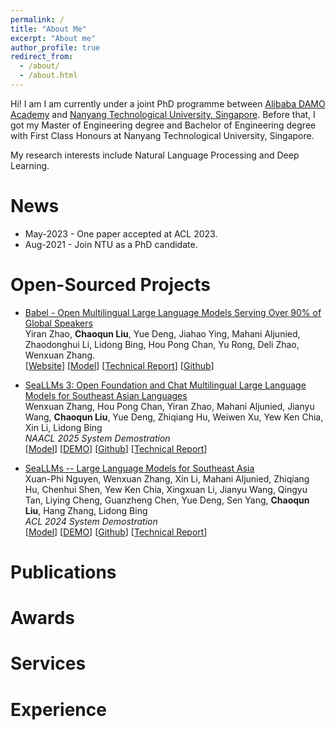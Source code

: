 ```yaml
---
permalink: /
title: "About Me"
excerpt: "About me"
author_profile: true
redirect_from: 
  - /about/
  - /about.html
---
```


Hi! I am I am currently under a joint PhD programme between [Alibaba DAMO Academy](https://damo.alibaba.com/) and [Nanyang Technological University, Singapore](https://www.ntu.edu.sg/). Before that, I got my Master of Engineering degree and Bachelor of Engineering degree with First Class Honours at Nanyang Technological University, Singapore.

My research interests include Natural Language Processing and Deep Learning.

# News
* May-2023 - One paper accepted at ACL 2023.
* Aug-2021 - Join NTU as a PhD candidate.

# Open-Sourced Projects
*  [Babel - Open Multilingual Large Language Models Serving Over 90% of Global Speakers](https://babel-llm.github.io/babel-llm/)   
   Yiran Zhao, **Chaoqun Liu**, Yue Deng, Jiahao Ying, Mahani Aljunied, Zhaodonghui Li, Lidong Bing, Hou Pong Chan, Yu Rong, Deli Zhao, Wenxuan Zhang.             
   \[[Website](https://babel-llm.github.io/babel-llm/)\] \[[Model](https://huggingface.co/Tower-Babel)\] \[[Technical Report](https://arxiv.org/pdf/2503.00865)\] \[[Github](https://github.com/babel-llm/babel-llm)\] 

*  [SeaLLMs 3: Open Foundation and Chat Multilingual Large Language Models for Southeast Asian Languages](https://arxiv.org/pdf/2407.19672)   
   Wenxuan Zhang, Hou Pong Chan, Yiran Zhao, Mahani Aljunied, Jianyu Wang, **Chaoqun Liu**, Yue Deng, Zhiqiang Hu, Weiwen Xu, Yew Ken Chia, Xin Li, Lidong Bing             
   _NAACL 2025 System Demostration_              
   \[[Model](https://huggingface.co/collections/SeaLLMs/seallms-v3-668f3a52e1e6fbaad5752cdb)\] \[[DEMO](https://huggingface.co/spaces/SeaLLMs/SeaLLM-Chat)\] \[[Github](https://github.com/DAMO-NLP-SG/SeaLLMs)\] \[[Technical Report](https://arxiv.org/pdf/2407.19672)\] 

*  [SeaLLMs -- Large Language Models for Southeast Asia](https://arxiv.org/abs/2312.00738)   
   Xuan-Phi Nguyen, Wenxuan Zhang, Xin Li, Mahani Aljunied, Zhiqiang Hu, Chenhui Shen, Yew Ken Chia, Xingxuan Li, Jianyu Wang, Qingyu Tan, Liying Cheng, Guanzheng Chen, Yue Deng, Sen Yang, **Chaoqun Liu**, Hang Zhang, Lidong Bing     
   _ACL 2024 System Demostration_              
   \[[Model](https://huggingface.co/collections/SeaLLMs/seallms-v3-668f3a52e1e6fbaad5752cdb)\] \[[DEMO](https://huggingface.co/spaces/SeaLLMs/SeaLLM-Chat)\] \[[Github](https://github.com/DAMO-NLP-SG/SeaLLMs)\] \[[Technical Report](https://arxiv.org/abs/2312.00738)\] 

# Publications

# Awards

# Services

# Experience